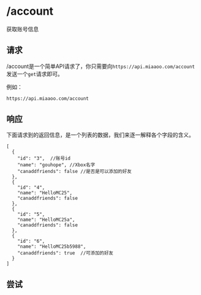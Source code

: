 # /account

获取账号信息

## 请求

/account是一个简单API请求了，你只需要向`https://api.miaaoo.com/account` 发送一个`get`请求即可。

例如：

```bash
https://api.miaaoo.com/account
```

## 响应

下面请求到的返回信息，是一个列表的数据，我们来逐一解释各个字段的含义。

```json5
[
  {
    "id": "3",  //账号id
    "name": "gouhope", //Xbox名字
    "canaddfriends": false //是否是可以添加的好友
  },
  {
    "id": "4",
    "name": "HelloMC25",
    "canaddfriends": false
  },
  {
    "id": "5",
    "name": "HelloMC25a",
    "canaddfriends": false
  },
  {
    "id": "6",
    "name": "HelloMC25b5988",
    "canaddfriends": true  //可添加的好友
  }
]
```

## 尝试

<PostButton url="account" method="GET" body="" />
